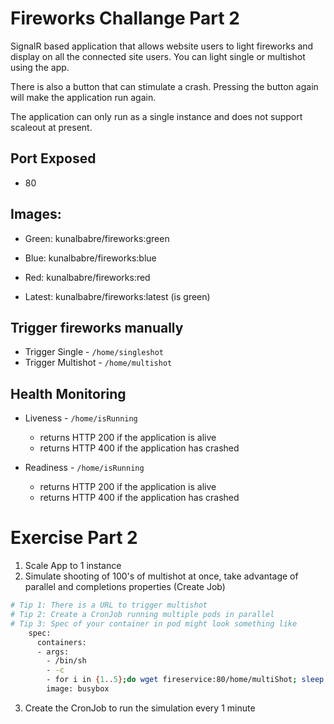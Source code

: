 # Fireworks Challange Part 2

SignalR based application that allows website users to light fireworks and display on all the connected site users. You can light single or multishot using the app.

There is also a button that can stimulate a crash. Pressing the button again will make the application run again.

The application can only run as a single instance and does not support scaleout at present.

## Port Exposed
* 80

## Images: 

* Green: kunalbabre/fireworks:green
* Blue: kunalbabre/fireworks:blue
* Red: kunalbabre/fireworks:red

* Latest: kunalbabre/fireworks:latest (is green)

## Trigger fireworks manually 

* Trigger Single - ```/home/singleshot```
* Trigger Multishot - ```/home/multishot```

## Health Monitoring 

* Liveness - ```/home/isRunning```
    * returns HTTP 200 if the application is alive
    * returns HTTP 400 if the application has crashed

* Readiness  - ```/home/isRunning``` 
    * returns HTTP 200 if the application is alive
    * returns HTTP 400 if the application has crashed



# Exercise Part 2

1. Scale App to 1 instance 
2. Simulate shooting of 100's of multishot at once, take advantage of parallel and completions properties (Create Job)
```bash
# Tip 1: There is a URL to trigger multishot
# Tip 2: Create a CronJob running multiple pods in parallel 
# Tip 3: Spec of your container in pod might look something like
    spec:
      containers:
      - args:
        - /bin/sh
        - -c
        - for i in {1..5};do wget fireservice:80/home/multiShot; sleep 1;done
        image: busybox
```
3. Create the CronJob to run the simulation every 1 minute 
